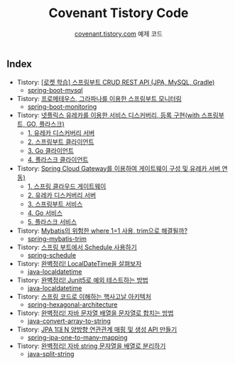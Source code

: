 <div align=center>
<h1> Covenant Tistory Code </h1>
<a href="https://covenant.tistory.com">covenant.tistory.com</a> 예제 코드
</div>
<br />

## Index

- Tistory: [[로켓 학습] 스프링부트 CRUD REST API (JPA, MySQL, Gradle)](https://covenant.tistory.com/243)
    - [spring-boot-mysql](https://github.com/KoEonYack/Tistory-Covenant-Code/tree/main/spring-boot-mysql)
- Tistory: [프로메테우스, 그라파나를 이용한 스프링부트 모니터링](https://covenant.tistory.com/244)
    - [spring-boot-monitoring](https://github.com/KoEonYack/Tistory-Covenant-Code/tree/main/spring-boot-monitoring)
- Tistory: [넷플릭스 유레카를 이용한 서비스 디스커버리, 등록 구현(with 스프링부트, GO, 플라스크)](https://covenant.tistory.com/251)
    - [1. 유레카 디스커버리 서버](https://github.com/KoEonYack/Tistory-Covenant-Code/tree/main/eureka-service/server-eureka)
    - [2. 스프링부트 클라이언트](https://github.com/KoEonYack/Tistory-Covenant-Code/tree/main/eureka-service/client-springboot)
    - [3. Go 클라이언트](https://github.com/KoEonYack/Tistory-Covenant-Code/tree/main/eureka-service/client-go)
    - [4. 플라스크 클라이언트](https://github.com/KoEonYack/Tistory-Covenant-Code/tree/main/eureka-service/client-flask)
- Tistory: [Spring Cloud Gateway를 이용하여 게이트웨이 구성 및 유레카 서버 연동)](https://covenant.tistory.com/252)
    - [1. 스프링 클라우드 게이트웨이](https://github.com/KoEonYack/Tistory-Covenant-Code/tree/main/spring-cloud-api-gateway-msa/api-gateway)
    - [2. 유레카 디스커버리 서버](https://github.com/KoEonYack/Tistory-Covenant-Code/tree/main/spring-cloud-api-gateway-msa/eureka-service-discovery)
    - [3. 스프링부트 서비스](https://github.com/KoEonYack/Tistory-Covenant-Code/tree/main/spring-cloud-api-gateway-msa/client-springboot)
    - [4. Go 서비스](https://github.com/KoEonYack/Tistory-Covenant-Code/tree/main/spring-cloud-api-gateway-msa/client-go)
    - [5. 플라스크 서비스](https://github.com/KoEonYack/Tistory-Covenant-Code/tree/main/spring-cloud-api-gateway-msa/client-flask)
- Tistory: [Mybatis의 위험한 where 1=1 사용, trim으로 해결될까?](https://covenant.tistory.com/253)
    - [spring-mybatis-trim](https://github.com/KoEonYack/Tistory-Covenant-Code/tree/main/spring-mybatis-trim)
- Tistory: [스프링 부트에서 Schedule 사용하기](https://covenant.tistory.com/254)
    - [spring-schedule](https://github.com/KoEonYack/Tistory-Covenant-Code/tree/main/spring-schedule)
- Tistory: [완벽정리! LocalDateTime을 살펴보자](https://covenant.tistory.com/255)
    - [java-localdatetime](https://github.com/KoEonYack/Tistory-Covenant-Code/tree/main/java-localdatetime)
- Tistory: [완벽정리! Junit5로 예외 테스트하는 방법](https://covenant.tistory.com/256)
    - [java-localdatetime](https://github.com/KoEonYack/Tistory-Covenant-Code/tree/main/spring-junit5-exception)
- Tistory: [스프링 코드로 이해하는 핵사고날 아키텍처](https://covenant.tistory.com/258)
    - [spring-hexagonal-architecture](https://github.com/KoEonYack/Tistory-Covenant-Code/tree/main/spring-hexagonal-architecture)
- Tistory: [완벽정리! 자바 문자열 배열을 문자열로 합치는 방법](https://covenant.tistory.com/259)
    - [java-convert-array-to-string](https://github.com/KoEonYack/Tistory-Covenant-Code/tree/main/java-convert-array-to-string/src)
- Tistory: [JPA 1대 N 양방향 연관관계 매핑 및 생성 API 만들기](https://covenant.tistory.com/260)
    - [spring-jpa-one-to-many-mapping](https://github.com/KoEonYack/Tistory-Covenant-Code/tree/main/spring-jpa-one-to-mamy-mapping)
- Tistory: [완벽정리! 자바 string 문자열을 배열로 분리하기](https://covenant.tistory.com/261)
    - [java-split-string](https://github.com/KoEonYack/Tistory-Covenant-Code/tree/main/java-split-string/src)

<br />
